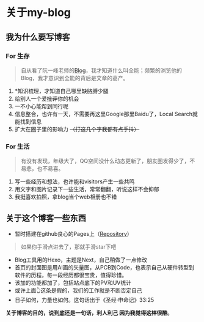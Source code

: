# 关于my-blog

## 我为什么要写博客

### For 生存
> 自从看了阮一峰老师的[Blog](http://www.ruanyifeng.com/blog/)，我才知道什么叫全能；频繁的浏览他的Blog，我才意识到全能的背后是文章的高产。

1. *知识梳理，才知道自己哪里缺胳膊少腿 
2. 给别人一个爱~~批评~~你的机会
3. 一不小心能帮到同行呢
4. 信息整合，也许有一天，不需要再这里Google那里Baidu了，Local Search就能找到信息
5. 扩大在圈子里的影响力 ~~（打这几个字我都有点手抖）~~


### For 生活
> 有没有发现，年级大了，QQ空间没什么动态更新了，朋友圈发得少了，不易悲，也不易喜。

1. 写一些经历和想法，也许能和visitors产生一些共鸣
2. 用文字和图片记录下一些生活，常常翻翻，听说这样不会抑郁
3. 我挺喜欢拍照，拿blog当个web相册也不错

## 关于这个博客一些东西
- 暂时搭建在github良心的Pages上（[Repository](https://github.com/palmerye/palmerye.github.io)）
> 如果你手滑点进去了，那就手滑star下吧
- Blog工具用的Hexo，主题是Next，自己稍做了一点修改
- 首页的封面图是用AI画的矢量图，从PCB到Code，也表示自己从硬件转型到软件的历程，每一段经历都很宝贵，值得珍惜。
- 该加的功能都加了，包括站点底下的PV和UV统计
- 或许上面👆这条是假的，我们的工作就是不断否定自己
- 日子如何，力量也如何。这句话出于《圣经·申命记》33:25

**关于博客的目的，说到底还是一句话，利人利己 ~~因为我觉得这样很酷~~**。